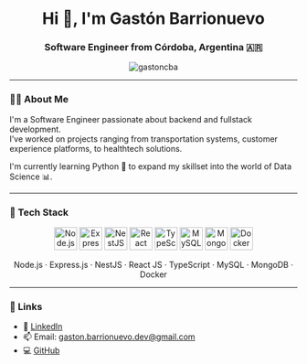 <h1 align="center">Hi 👋, I'm Gastón Barrionuevo</h1>
<h3 align="center">Software Engineer from Córdoba, Argentina 🇦🇷</h3>

<p align="center">
  <img src="https://komarev.com/ghpvc/?username=gastoncba&label=Profile%20views&color=6b5ace&style=flat" alt="gastoncba" />
</p>

---

### 🧑‍💻 About Me

I'm a Software Engineer passionate about backend and fullstack development.  
I’ve worked on projects ranging from transportation systems, customer experience platforms, to healthtech solutions.

I'm currently learning Python 🐍 to expand my skillset into the world of Data Science 📊.

---

### 🚀 Tech Stack

<p align="center">
  <img src="https://cdn.jsdelivr.net/gh/devicons/devicon/icons/nodejs/nodejs-original.svg" height="40" alt="Node.js"/>
  <img src="https://cdn.jsdelivr.net/gh/devicons/devicon/icons/express/express-original.svg" height="40" alt="Express.js"/>
  <img src="https://nestjs.com/img/logo-small.svg" height="40" alt="NestJS"/>
  <img src="https://cdn.jsdelivr.net/gh/devicons/devicon/icons/react/react-original.svg" height="40" alt="React"/>
  <img src="https://cdn.jsdelivr.net/gh/devicons/devicon/icons/typescript/typescript-original.svg" height="40" alt="TypeScript"/>
  <img src="https://cdn.jsdelivr.net/gh/devicons/devicon/icons/mysql/mysql-original.svg" height="40" alt="MySQL"/>
  <img src="https://cdn.jsdelivr.net/gh/devicons/devicon/icons/mongodb/mongodb-original.svg" height="40" alt="MongoDB"/>
  <img src="https://cdn.jsdelivr.net/gh/devicons/devicon/icons/docker/docker-original.svg" height="40" alt="Docker"/>
</p>

<p align="center">
  Node.js · Express.js · NestJS · React JS · TypeScript · MySQL · MongoDB · Docker
</p>

---

### 🔗 Links

- 💼 [LinkedIn](https://www.linkedin.com/in/gastonbarrionuevo/)
- 📫 Email: gaston.barrionuevo.dev@gmail.com
- 💻 [GitHub](https://github.com/gastoncba)


